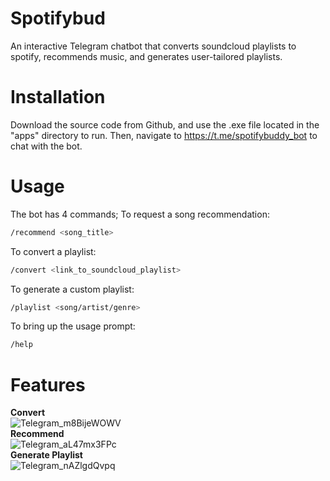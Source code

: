 # Spotifybud
An interactive Telegram chatbot that converts soundcloud playlists to spotify, recommends music, and generates user-tailored playlists.
# Installation
Download the source code from Github, and use the .exe file located in the "apps" directory to run.
Then, navigate to https://t.me/spotifybuddy_bot to chat with the bot.
# Usage
The bot has 4 commands;
To request a song recommendation:
```bash
/recommend <song_title>
```
To convert a playlist:
```bash
/convert <link_to_soundcloud_playlist>
```
To generate a custom playlist:
```bash
/playlist <song/artist/genre>
```
To bring up the usage prompt:
```bash
/help
```
# Features 
**Convert**  
![Telegram_m8BijeWOWV](https://github.com/haashirk20/spotify-bud/assets/114118228/bc62fb9a-1a58-474c-b454-04cd56577935)  
**Recommend**  
![Telegram_aL47mx3FPc](https://github.com/haashirk20/spotify-bud/assets/114118228/1634e314-bcd3-4645-81bc-bfa2d9372f73)  
**Generate Playlist**  
![Telegram_nAZlgdQvpq](https://github.com/haashirk20/spotify-bud/assets/114118228/163d21cb-33b9-46f4-905b-4244fcaa9136)  
